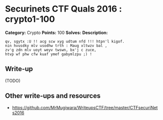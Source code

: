 # Securinets CTF Quals 2016 : crypto1-100

**Category:** Crypto
**Points:** 100
**Solves:** 
**Description:**

    qv, sgytx :U !! acg scw xyg udtum nfd !!! htpn'l kigof.
    nin hvusdky mlv usodhw trth : Maug xltwzv bal ,
    zv'g zdn mlv uoyt weyv twswn, bx'j c zuce,
    htvp wf phw cfw kuaf ymef gabymlzpu ;) !

## Write-up

(TODO)

## Other write-ups and resources

* https://github.com/MrMugiwara/WriteupsCTF/tree/master/CTFsecuriNets2016
